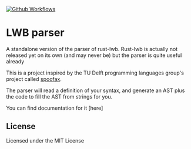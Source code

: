 [![Github Workflows](https://img.shields.io/github/workflow/status/jonay2000/rust-lwb/rust-lwb?logo=github&style=for-the-badge)](https://github.com/jonay2000/rust-lwb/actions/workflows/ci.yml)

# LWB parser

A standalone version of the parser of rust-lwb. Rust-lwb is actually
not released yet on its own (and may never be) but the parser is quite useful already

This is a project inspired by the TU Delft programming languages group's project called
[spoofax](https://www.spoofax.dev/). 

The parser will read a definition of your syntax, and generate an AST
plus the code to fill the AST from strings for you.

You can find documentation for it [here]

## License

Licensed under the MIT License
